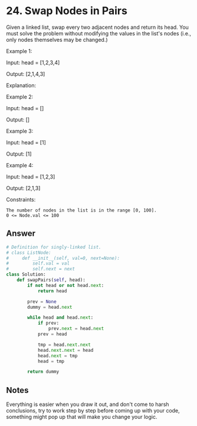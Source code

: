 
# 24. Swap Nodes in Pairs

Given a linked list, swap every two adjacent nodes and return its head. You must solve the problem without modifying the values in the list's nodes (i.e., only nodes themselves may be changed.)

 

Example 1:

Input: head = [1,2,3,4]

Output: [2,1,4,3]

Explanation:

Example 2:

Input: head = []

Output: []

Example 3:

Input: head = [1]

Output: [1]

Example 4:

Input: head = [1,2,3]

Output: [2,1,3]

 

Constraints:

    The number of nodes in the list is in the range [0, 100].
    0 <= Node.val <= 100


## Answer

```python
# Definition for singly-linked list.
# class ListNode:
#     def __init__(self, val=0, next=None):
#         self.val = val
#         self.next = next
class Solution:
    def swapPairs(self, head):
        if not head or not head.next:
            return head

        prev = None
        dummy = head.next

        while head and head.next:
            if prev:
                prev.next = head.next
            prev = head

            tmp = head.next.next
            head.next.next = head
            head.next = tmp
            head = tmp

        return dummy
```

## Notes

Everything is easier when you draw it out, and don't come to harsh conclusions, try to work step by step before
coming up with your code, something might pop up that will make you change your logic.

